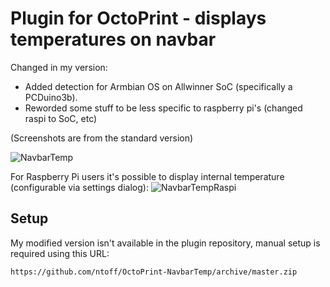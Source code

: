 # Plugin for OctoPrint - displays temperatures on navbar

Changed in my version:
* Added detection for Armbian OS on Allwinner SoC (specifically a PCDuino3b).
* Reworded some stuff to be less specific to raspberry pi's (changed raspi to SoC, etc)

(Screenshots are from the standard version)


![NavbarTemp](navbar.png?raw=true) 

For Raspberry Pi users it's possible to display internal temperature (configurable via settings dialog):
![NavbarTempRaspi](navbar_raspi.png?raw=true) 



## Setup
My modified version isn't available in the plugin repository, manual setup is required using this URL:

    https://github.com/ntoff/OctoPrint-NavbarTemp/archive/master.zip